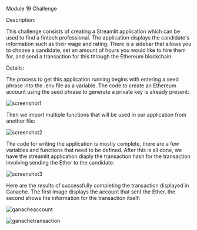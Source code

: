 Module 19 Challenge

Description:

This challenge consists of creating a Streamlit application which can be used to find a fintech professional. The application displays the candidate's information such as their wage and rating. There is a sidebar that allows you to choose a candidate, set an amount of hours you would like to hire them for, and send a transaction for this through the Ethereum blockchain. 

Details:

The process to get this application running begins with entering a seed phrase into the .env file as a variable. The code to create an Ethereum account using the seed phrase to generate a private key is already present:

![screenshot1]()

Then we import multiple functions that will be used in our application from another file:

![screenshot2]()

The code for writing the application is mostly complete, there are a few variables and functions that need to be defined. After this is all done, we have the streamlit application diaply the transaction hash for the transaction involving sending the Ether to the candidate:


![screenshot3]()

Here are the results of successfully completing the transaction displayed in Ganache. The first image displays the account that sent the Ether, the second shows the information for the transaction itself:

![ganacheaccount]()

![ganachetransaction]()